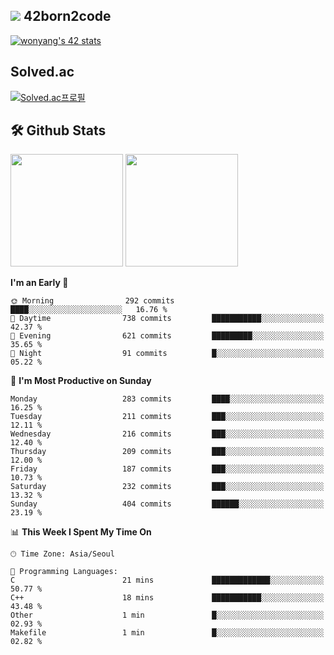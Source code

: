
## <img src="https://img.shields.io/badge/-000000?style=flat&logo=42&logoColor=white"> 42born2code
[![wonyang's 42 stats](https://badge42.vercel.app/api/v2/cl5nhe5b6007809kydha7ht42/stats?cursusId=21&coalitionId=88)](https://profile.intra.42.fr/users/wonyang)

## Solved.ac
[![Solved.ac프로필](http://mazassumnida.wtf/api/v2/generate_badge?boj=bennyws)](https://solved.ac/bennyws)

## 🛠️ Github Stats
<p>
  <img height="180em" src="https://github-readme-stats-veggie-garden.vercel.app/api?username=gemstoneyang&show_icons=true&include_all_commits=true&bg_color=30,e96443,904e95&title_color=fff&text_color=fff">
  <img height="180em" src="https://github-readme-stats-veggie-garden.vercel.app/api/top-langs/?username=gemstoneyang&layout=compact&bg_color=30,e96443,904e95&title_color=fff&text_color=fff">
</p>

<!--START_SECTION:waka-->
**I'm an Early 🐤** 

```text
🌞 Morning                292 commits         ████░░░░░░░░░░░░░░░░░░░░░   16.76 % 
🌆 Daytime                738 commits         ███████████░░░░░░░░░░░░░░   42.37 % 
🌃 Evening                621 commits         █████████░░░░░░░░░░░░░░░░   35.65 % 
🌙 Night                  91 commits          █░░░░░░░░░░░░░░░░░░░░░░░░   05.22 % 
```
📅 **I'm Most Productive on Sunday** 

```text
Monday                   283 commits         ████░░░░░░░░░░░░░░░░░░░░░   16.25 % 
Tuesday                  211 commits         ███░░░░░░░░░░░░░░░░░░░░░░   12.11 % 
Wednesday                216 commits         ███░░░░░░░░░░░░░░░░░░░░░░   12.40 % 
Thursday                 209 commits         ███░░░░░░░░░░░░░░░░░░░░░░   12.00 % 
Friday                   187 commits         ███░░░░░░░░░░░░░░░░░░░░░░   10.73 % 
Saturday                 232 commits         ███░░░░░░░░░░░░░░░░░░░░░░   13.32 % 
Sunday                   404 commits         ██████░░░░░░░░░░░░░░░░░░░   23.19 % 
```


📊 **This Week I Spent My Time On** 

```text
🕑︎ Time Zone: Asia/Seoul

💬 Programming Languages: 
C                        21 mins             █████████████░░░░░░░░░░░░   50.77 % 
C++                      18 mins             ███████████░░░░░░░░░░░░░░   43.48 % 
Other                    1 min               █░░░░░░░░░░░░░░░░░░░░░░░░   02.93 % 
Makefile                 1 min               █░░░░░░░░░░░░░░░░░░░░░░░░   02.82 % 
```


<!--END_SECTION:waka-->
